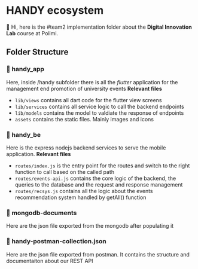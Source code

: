 # HANDY ecosystem

👋  Hi, here is the #team2 implementation folder about the **Digital Innovation Lab** course at Polimi.

## Folder Structure

### 📱 handy_app
Here, inside /handy subfolder there is all the *flutter* application for the management end promotion of university events
**Relevant files**
- `lib/views` contains all dart code for the flutter view screens
- `lib/services` contains all service logic to call the backend endpoints
- `lib/models` contains the model to valdiate the response of endpoints
- `assets` contains the static files. Mainly images and icons

### 🧠 handy_be
Here is the express nodejs backend services to serve the mobile application.
    **Relevant files**
- `routes/index.js` is the entry point for the routes and switch to the right function to call based on the called path
- `routes/events-api.js` contains the core logic of the backend, the queries to the database and the request and response management
- `routes/recsys.js` contains all the logic about the events recommendation system handled by getAll() function
            
### 💾 mongodb-documents
Here are the json file exported from the mongodb after populating it

### 🚀 handy-postman-collection.json
Here are the json file exported from postman. It contains the structure and documentaiton about our REST API
